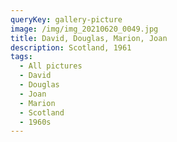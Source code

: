 ```yaml
---
queryKey: gallery-picture
image: /img/img_20210620_0049.jpg
title: David, Douglas, Marion, Joan
description: Scotland, 1961
tags:
  - All pictures
  - David
  - Douglas
  - Joan
  - Marion
  - Scotland
  - 1960s
---
```

